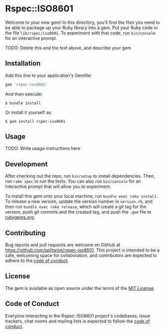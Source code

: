 # Rspec::ISO8601

Welcome to your new gem! In this directory, you'll find the files you need to be able to package up your Ruby library into a gem. Put your Ruby code in the file `lib/rspec/iso8601`. To experiment with that code, run `bin/console` for an interactive prompt.

TODO: Delete this and the text above, and describe your gem

## Installation

Add this line to your application's Gemfile:

```ruby
gem 'rspec-iso8601'
```

And then execute:

    $ bundle install

Or install it yourself as:

    $ gem install rspec-iso8601

## Usage

TODO: Write usage instructions here

## Development

After checking out the repo, run `bin/setup` to install dependencies. Then, run `rake spec` to run the tests. You can also run `bin/console` for an interactive prompt that will allow you to experiment.

To install this gem onto your local machine, run `bundle exec rake install`. To release a new version, update the version number in `version.rb`, and then run `bundle exec rake release`, which will create a git tag for the version, push git commits and the created tag, and push the `.gem` file to [rubygems.org](https://rubygems.org).

## Contributing

Bug reports and pull requests are welcome on GitHub at https://github.com/splitwise/rspec-iso8601. This project is intended to be a safe, welcoming space for collaboration, and contributors are expected to adhere to the [code of conduct](https://github.com/splitwise/rspec-iso8601/blob/main/CODE_OF_CONDUCT.md).

## License

The gem is available as open source under the terms of the [MIT License](https://opensource.org/licenses/MIT).

## Code of Conduct

Everyone interacting in the Rspec::ISO8601 project's codebases, issue trackers, chat rooms and mailing lists is expected to follow the [code of conduct](https://github.com/splitwise/rspec-iso8601/blob/main/CODE_OF_CONDUCT.md).
